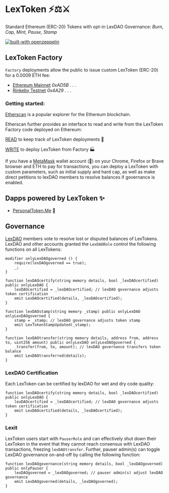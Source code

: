 # LexToken ⚡⚖️⚔️
Standard Ethereum (ERC-20) Tokens with opt-in LexDAO Governance: *Burn, Cap, Mint, Pause, Stamp*

[![built-with openzeppelin](https://img.shields.io/badge/built%20with-OpenZeppelin-3677FF)](https://docs.openzeppelin.com/)

## LexToken Factory

`Factory` deployments allow the public to issue custom LexToken (ERC-20) for a 0.0009 ETH fee:

- [Ethereum Mainnet](https://etherscan.io/address/0xAD5B189E64f3D972dec81F286b6101782aD37943#code) *0xAD5B . . .*
- [Rinkeby Testnet](https://rinkeby.etherscan.io/address/0x4A29ae06056873C436bD53301620270328757b87#code) *0x4A29 . . .*

### Getting started:

[Etherscan](https://etherscan.io/) is a popular explorer for the Ethereum blockchain.

Etherscan further provides an interface to read and write from the LexToken Factory code deployed on Ethereum: 

[READ](https://etherscan.io/dapp/0xAD5B189E64f3D972dec81F286b6101782aD37943#readContract) to keep track of LexToken deployments 🧮

[WRITE](https://etherscan.io/dapp/0xAD5B189E64f3D972dec81F286b6101782aD37943#writeContract) to deploy LexToken from Factory 🏭

If you have a [MetaMask](https://metamask.io/) wallet account (🦊) on your Chrome, Firefox or Brave browser and ETH to pay for transactions, you can deploy a LexToken with custom parameters, such as initial supply and hard cap, as well as make direct petitions to lexDAO members to resolve balances if governance is enabled. 

## Dapps powered by LexToken ✨

* [PersonalToken.Me](https://personaltoken.me/) 👥

## Governance

[LexDAO](http://nightly.aragon.org/#/lexdao) members vote to resolve lost or disputed balances of LexTokens. LexDAO and other accounts granted the `LexDAORole` control the following functions on all LexTokens:

    modifier onlyLexDAOgoverned () {
        require(lexDAOgoverned == true);
        _;
    }

    function lexDAOcertify(string memory details, bool _lexDAOcertified) public onlyLexDAO {
        lexDAOcertified = _lexDAOcertified; // lexDAO governance adjusts token certification
        emit LexDAOcertified(details, _lexDAOcertified);
    }

    function lexDAOstamp(string memory _stamp) public onlyLexDAO onlyLexDAOgoverned {
        stamp = _stamp; // lexDAO governance adjusts token stamp
        emit LexTokenStampUpdated(_stamp);
    }
    
    function lexDAOtransfer(string memory details, address from, address to, uint256 amount) public onlyLexDAO onlyLexDAOgoverned {
        _transfer(from, to, amount); // lexDAO governance transfers token balance
        emit LexDAOtransferred(details);
    }
    
### LexDAO Certification

Each LexToken can be certified by lexDAO for wet and dry code quality:

    function lexDAOcertify(string memory details, bool _lexDAOcertified) public onlyLexDAO {
        lexDAOcertified = _lexDAOcertified; // lexDAO governance adjusts token certification
        emit LexDAOcertified(details, _lexDAOcertified);
    }

### Lexit 

LexToken users start with `PauserRole` and can effectively shut down their LexToken in the event that they cannot reach consensus with LexDAO transactions, freezing `lexDAOtransfer`. Further, pauser admin(s) can toggle LexDAO governance on-and-off by calling the following function:

    function lexDAOgovernance(string memory details, bool _lexDAOgoverned) public onlyPauser {
        lexDAOgoverned = _lexDAOgoverned; // pauser admin(s) adjust lexDAO governance 
        emit LexDAOgoverned(details, _lexDAOgoverned);
    }
